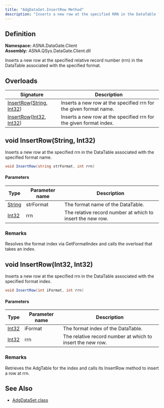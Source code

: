 ```yaml
---
title: "AdgDataSet.InsertRow Method"
description: "Inserts a new row at the specified RRN in the DataTable for the given format name or index."
---
```


## Definition

**Namespace:** ASNA.DataGate.Client  
**Assembly:** ASNA.QSys.DataGate.Client.dll

Inserts a new row at the specified relative record number (rrn) in the DataTable associated with the specified format.

## Overloads

| Signature | Description |
| --- | --- |
| [InsertRow](#void-insertrowstring-int)([String](https://docs.microsoft.com/en-us/dotnet/api/system.string), [Int32](https://docs.microsoft.com/en-us/dotnet/api/system.int32)) | Inserts a new row at the specified rrn for the given format name.
| [InsertRow](#void-insertrowint-int)([Int32](https://docs.microsoft.com/en-us/dotnet/api/system.int32), [Int32](https://docs.microsoft.com/en-us/dotnet/api/system.int32)) | Inserts a new row at the specified rrn for the given format index.

## void InsertRow(String, Int32)

Inserts a new row at the specified rrn in the DataTable associated with the specified format name.

```cs
void InsertRow(string strFormat, int rrn)
```

#### Parameters

| Type | Parameter name | Description |
| --- | --- | --- |
| [String](https://docs.microsoft.com/en-us/dotnet/api/system.string) | strFormat | The format name of the DataTable. |
| [Int32](https://docs.microsoft.com/en-us/dotnet/api/system.int32) | rrn | The relative record number at which to insert the new row. |

### Remarks
Resolves the format index via GetFormatIndex and calls the overload that takes an index.

## void InsertRow(Int32, Int32)

Inserts a new row at the specified rrn in the DataTable associated with the specified format index.

```cs
void InsertRow(int iFormat, int rrn)
```

#### Parameters

| Type | Parameter name | Description |
| --- | --- | --- |
| [Int32](https://docs.microsoft.com/en-us/dotnet/api/system.int32) | iFormat | The format index of the DataTable. |
| [Int32](https://docs.microsoft.com/en-us/dotnet/api/system.int32) | rrn | The relative record number at which to insert the new row. |

### Remarks
Retrieves the AdgTable for the index and calls its InsertRow method to insert a row at rrn.

## See Also
- [AdgDataSet class](adg-data-set.html)
